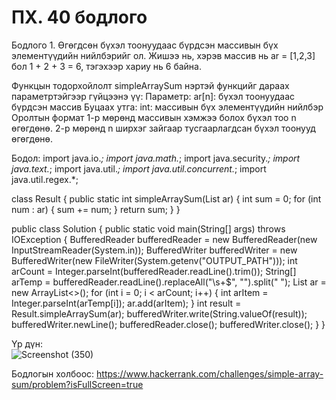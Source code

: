 # ПХ. 40 бодлого
Бодлого 1. 
Өгөгдсөн бүхэл тоонуудаас бүрдсэн массивын бүх элементүүдийн нийлбэрийг ол.
Жишээ нь, хэрэв массив нь ar = [1,2,3] бол 1 + 2 + 3 = 6, тэгэхээр хариу нь 6 байна.

 Функцын тодорхойлолт
simpleArraySum нэртэй функцийг дараах параметртэйгээр гүйцээнэ үү:
Параметр:
  ar[n]: бүхэл тоонуудаас бүрдсэн массив
Буцаах утга:
  int: массивын бүх элементүүдийн нийлбэр
  Оролтын формат
1-р мөрөнд массивын хэмжээ болох бүхэл тоо n өгөгдөнө.
2-р мөрөнд n ширхэг зайгаар тусгаарлагдсан бүхэл тоонууд өгөгдөнө.

Бодол:
import java.io.*;
import java.math.*;
import java.security.*;
import java.text.*;
import java.util.*;
import java.util.concurrent.*;
import java.util.regex.*;

class Result {
    public static int simpleArraySum(List<Integer> ar) {
    int sum = 0;
        for (int num : ar) {
            sum += num;
        }
        return sum;
    }
}

public class Solution {
    public static void main(String[] args) throws IOException {
        BufferedReader bufferedReader = new BufferedReader(new InputStreamReader(System.in));
        BufferedWriter bufferedWriter = new BufferedWriter(new FileWriter(System.getenv("OUTPUT_PATH")));
        int arCount = Integer.parseInt(bufferedReader.readLine().trim());
        String[] arTemp = bufferedReader.readLine().replaceAll("\\s+$", "").split(" ");
        List<Integer> ar = new ArrayList<>();
        for (int i = 0; i < arCount; i++) {
            int arItem = Integer.parseInt(arTemp[i]);
            ar.add(arItem);
        }
        int result = Result.simpleArraySum(ar);
        bufferedWriter.write(String.valueOf(result));
        bufferedWriter.newLine();
        bufferedReader.close();
        bufferedWriter.close();
    }
}

Үр дүн:  
![Screenshot (350)](https://github.com/user-attachments/assets/0b1410d3-9c4b-4770-8f9b-30e8c851bcb1)

Бодлогын холбоос: https://www.hackerrank.com/challenges/simple-array-sum/problem?isFullScreen=true



